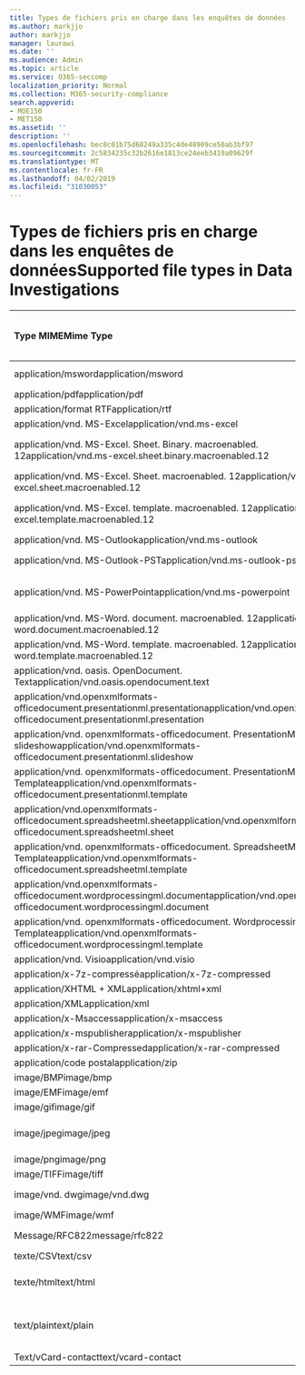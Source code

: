 ```yaml
---
title: Types de fichiers pris en charge dans les enquêtes de données
ms.author: markjjo
author: markjjo
manager: laurawi
ms.date: ''
ms.audience: Admin
ms.topic: article
ms.service: O365-seccomp
localization_priority: Normal
ms.collection: M365-security-compliance
search.appverid:
- MOE150
- MET150
ms.assetid: ''
description: ''
ms.openlocfilehash: bec8c01b75d68249a335c4de48909ce50ab3bf97
ms.sourcegitcommit: 2c5834235c32b2616e1813ce24eeb3419a09629f
ms.translationtype: MT
ms.contentlocale: fr-FR
ms.lasthandoff: 04/02/2019
ms.locfileid: "31030053"
---
```

# <a name="supported-file-types-in-data-investigations"></a><span data-ttu-id="dfd83-102">Types de fichiers pris en charge dans les enquêtes de données</span><span class="sxs-lookup"><span data-stu-id="dfd83-102">Supported file types in Data Investigations</span></span>


| <span data-ttu-id="dfd83-103">Type MIME</span><span class="sxs-lookup"><span data-stu-id="dfd83-103">Mime Type</span></span> | <span data-ttu-id="dfd83-104">Classe de fichiers (par exemple, image, Archive, email, document Office, etc.)</span><span class="sxs-lookup"><span data-stu-id="dfd83-104">File Class (i.e. Image, Archive, Email, Office Doc, etc.)</span></span> | <span data-ttu-id="dfd83-105">Visionneuse Native</span><span class="sxs-lookup"><span data-stu-id="dfd83-105">Native Viewer</span></span> | <span data-ttu-id="dfd83-106">Texte</span><span class="sxs-lookup"><span data-stu-id="dfd83-106">Text</span></span> | <span data-ttu-id="dfd83-107">Visionneuse d'anNotations</span><span class="sxs-lookup"><span data-stu-id="dfd83-107">Annotate Viewer</span></span> | <span data-ttu-id="dfd83-108">Extraction de conteneur</span><span class="sxs-lookup"><span data-stu-id="dfd83-108">Container Extraction</span></span> | <span data-ttu-id="dfd83-109">Extensions possibles</span><span class="sxs-lookup"><span data-stu-id="dfd83-109">Possible Extensions</span></span> |
| :- | :- | :- | :- | :- | :- | :- |
| <span data-ttu-id="dfd83-110">application/msword</span><span class="sxs-lookup"><span data-stu-id="dfd83-110">application/msword</span></span> | <span data-ttu-id="dfd83-111">Document</span><span class="sxs-lookup"><span data-stu-id="dfd83-111">Document</span></span> | <span data-ttu-id="dfd83-112">Oui</span><span class="sxs-lookup"><span data-stu-id="dfd83-112">Yes</span></span> | <span data-ttu-id="dfd83-113">Oui</span><span class="sxs-lookup"><span data-stu-id="dfd83-113">Yes</span></span> | <span data-ttu-id="dfd83-114">Oui</span><span class="sxs-lookup"><span data-stu-id="dfd83-114">Yes</span></span> | <span data-ttu-id="dfd83-115">Non</span><span class="sxs-lookup"><span data-stu-id="dfd83-115">No</span></span> | <span data-ttu-id="dfd83-116">. doc;. dat</span><span class="sxs-lookup"><span data-stu-id="dfd83-116">.doc; .dat</span></span> |
| <span data-ttu-id="dfd83-117">application/pdf</span><span class="sxs-lookup"><span data-stu-id="dfd83-117">application/pdf</span></span> | <span data-ttu-id="dfd83-118">Document</span><span class="sxs-lookup"><span data-stu-id="dfd83-118">Document</span></span> | <span data-ttu-id="dfd83-119">Oui</span><span class="sxs-lookup"><span data-stu-id="dfd83-119">Yes</span></span> | <span data-ttu-id="dfd83-120">Oui</span><span class="sxs-lookup"><span data-stu-id="dfd83-120">Yes</span></span> | <span data-ttu-id="dfd83-121">Oui</span><span class="sxs-lookup"><span data-stu-id="dfd83-121">Yes</span></span> | <span data-ttu-id="dfd83-122">Non</span><span class="sxs-lookup"><span data-stu-id="dfd83-122">No</span></span> | <span data-ttu-id="dfd83-123">.pdf</span><span class="sxs-lookup"><span data-stu-id="dfd83-123">.pdf</span></span> |
| <span data-ttu-id="dfd83-124">application/format RTF</span><span class="sxs-lookup"><span data-stu-id="dfd83-124">application/rtf</span></span> | <span data-ttu-id="dfd83-125">Document</span><span class="sxs-lookup"><span data-stu-id="dfd83-125">Document</span></span> | <span data-ttu-id="dfd83-126">Oui</span><span class="sxs-lookup"><span data-stu-id="dfd83-126">Yes</span></span> | <span data-ttu-id="dfd83-127">Oui</span><span class="sxs-lookup"><span data-stu-id="dfd83-127">Yes</span></span> | <span data-ttu-id="dfd83-128">Oui</span><span class="sxs-lookup"><span data-stu-id="dfd83-128">Yes</span></span> | <span data-ttu-id="dfd83-129">Non</span><span class="sxs-lookup"><span data-stu-id="dfd83-129">No</span></span> | <span data-ttu-id="dfd83-130">. rtf;. équ</span><span class="sxs-lookup"><span data-stu-id="dfd83-130">.rtf;.doc</span></span> |
| <span data-ttu-id="dfd83-131">application/vnd. MS-Excel</span><span class="sxs-lookup"><span data-stu-id="dfd83-131">application/vnd.ms-excel</span></span> | <span data-ttu-id="dfd83-132">Document</span><span class="sxs-lookup"><span data-stu-id="dfd83-132">Document</span></span> | <span data-ttu-id="dfd83-133">Oui</span><span class="sxs-lookup"><span data-stu-id="dfd83-133">Yes</span></span> | <span data-ttu-id="dfd83-134">Oui</span><span class="sxs-lookup"><span data-stu-id="dfd83-134">Yes</span></span> | <span data-ttu-id="dfd83-135">Oui</span><span class="sxs-lookup"><span data-stu-id="dfd83-135">Yes</span></span> | <span data-ttu-id="dfd83-136">Non</span><span class="sxs-lookup"><span data-stu-id="dfd83-136">No</span></span> | <span data-ttu-id="dfd83-137">. xls;. dat</span><span class="sxs-lookup"><span data-stu-id="dfd83-137">.xls; .dat</span></span> |
| <span data-ttu-id="dfd83-138">application/vnd. MS-Excel. Sheet. Binary. macroenabled. 12</span><span class="sxs-lookup"><span data-stu-id="dfd83-138">application/vnd.ms-excel.sheet.binary.macroenabled.12</span></span> | <span data-ttu-id="dfd83-139">Productivité/format de document ouvert</span><span class="sxs-lookup"><span data-stu-id="dfd83-139">Productivity / Open Document Format</span></span> | <span data-ttu-id="dfd83-140">Oui</span><span class="sxs-lookup"><span data-stu-id="dfd83-140">Yes</span></span> | <span data-ttu-id="dfd83-141">Oui</span><span class="sxs-lookup"><span data-stu-id="dfd83-141">Yes</span></span> | <span data-ttu-id="dfd83-142">Non</span><span class="sxs-lookup"><span data-stu-id="dfd83-142">No</span></span> | <span data-ttu-id="dfd83-143">Non</span><span class="sxs-lookup"><span data-stu-id="dfd83-143">No</span></span> | <span data-ttu-id="dfd83-144">. xlsb</span><span class="sxs-lookup"><span data-stu-id="dfd83-144">.xlsb</span></span> |
| <span data-ttu-id="dfd83-145">application/vnd. MS-Excel. Sheet. macroenabled. 12</span><span class="sxs-lookup"><span data-stu-id="dfd83-145">application/vnd.ms-excel.sheet.macroenabled.12</span></span> | <span data-ttu-id="dfd83-146">Document</span><span class="sxs-lookup"><span data-stu-id="dfd83-146">Document</span></span> | <span data-ttu-id="dfd83-147">Oui</span><span class="sxs-lookup"><span data-stu-id="dfd83-147">Yes</span></span> | <span data-ttu-id="dfd83-148">Oui</span><span class="sxs-lookup"><span data-stu-id="dfd83-148">Yes</span></span> | <span data-ttu-id="dfd83-149">Oui</span><span class="sxs-lookup"><span data-stu-id="dfd83-149">Yes</span></span> | <span data-ttu-id="dfd83-150">Non</span><span class="sxs-lookup"><span data-stu-id="dfd83-150">No</span></span> | <span data-ttu-id="dfd83-151">. xlsm</span><span class="sxs-lookup"><span data-stu-id="dfd83-151">.xlsm</span></span> |
| <span data-ttu-id="dfd83-152">application/vnd. MS-Excel. template. macroenabled. 12</span><span class="sxs-lookup"><span data-stu-id="dfd83-152">application/vnd.ms-excel.template.macroenabled.12</span></span> | <span data-ttu-id="dfd83-153">Productivité/format de document ouvert</span><span class="sxs-lookup"><span data-stu-id="dfd83-153">Productivity / Open Document Format</span></span> | <span data-ttu-id="dfd83-154">Non</span><span class="sxs-lookup"><span data-stu-id="dfd83-154">No</span></span> | <span data-ttu-id="dfd83-155">Oui</span><span class="sxs-lookup"><span data-stu-id="dfd83-155">Yes</span></span> | <span data-ttu-id="dfd83-156">Non</span><span class="sxs-lookup"><span data-stu-id="dfd83-156">No</span></span> | <span data-ttu-id="dfd83-157">Non</span><span class="sxs-lookup"><span data-stu-id="dfd83-157">No</span></span> | <span data-ttu-id="dfd83-158">. xltm</span><span class="sxs-lookup"><span data-stu-id="dfd83-158">.xltm</span></span> |
| <span data-ttu-id="dfd83-159">application/vnd. MS-Outlook</span><span class="sxs-lookup"><span data-stu-id="dfd83-159">application/vnd.ms-outlook</span></span> | <span data-ttu-id="dfd83-160">Productivité</span><span class="sxs-lookup"><span data-stu-id="dfd83-160">Productivity</span></span> | <span data-ttu-id="dfd83-161">Non</span><span class="sxs-lookup"><span data-stu-id="dfd83-161">No</span></span> | <span data-ttu-id="dfd83-162">Non</span><span class="sxs-lookup"><span data-stu-id="dfd83-162">No</span></span> | <span data-ttu-id="dfd83-163">Non</span><span class="sxs-lookup"><span data-stu-id="dfd83-163">No</span></span> | <span data-ttu-id="dfd83-164">Non</span><span class="sxs-lookup"><span data-stu-id="dfd83-164">No</span></span> | <span data-ttu-id="dfd83-165">. MSG</span><span class="sxs-lookup"><span data-stu-id="dfd83-165">.msg</span></span> |
| <span data-ttu-id="dfd83-166">application/vnd. MS-Outlook-PST</span><span class="sxs-lookup"><span data-stu-id="dfd83-166">application/vnd.ms-outlook-pst</span></span> | <span data-ttu-id="dfd83-167">Productivité/collaboration</span><span class="sxs-lookup"><span data-stu-id="dfd83-167">Productivity / Collaboration</span></span> | <span data-ttu-id="dfd83-168">Non</span><span class="sxs-lookup"><span data-stu-id="dfd83-168">No</span></span> | <span data-ttu-id="dfd83-169">Non</span><span class="sxs-lookup"><span data-stu-id="dfd83-169">No</span></span> | <span data-ttu-id="dfd83-170">Non</span><span class="sxs-lookup"><span data-stu-id="dfd83-170">No</span></span> | <span data-ttu-id="dfd83-171">Oui</span><span class="sxs-lookup"><span data-stu-id="dfd83-171">Yes</span></span> | <span data-ttu-id="dfd83-172">. pst</span><span class="sxs-lookup"><span data-stu-id="dfd83-172">.pst</span></span> |
| <span data-ttu-id="dfd83-173">application/vnd. MS-PowerPoint</span><span class="sxs-lookup"><span data-stu-id="dfd83-173">application/vnd.ms-powerpoint</span></span> | <span data-ttu-id="dfd83-174">Document</span><span class="sxs-lookup"><span data-stu-id="dfd83-174">Document</span></span> | <span data-ttu-id="dfd83-175">Oui</span><span class="sxs-lookup"><span data-stu-id="dfd83-175">Yes</span></span> | <span data-ttu-id="dfd83-176">Oui</span><span class="sxs-lookup"><span data-stu-id="dfd83-176">Yes</span></span> | <span data-ttu-id="dfd83-177">Oui</span><span class="sxs-lookup"><span data-stu-id="dfd83-177">Yes</span></span> | <span data-ttu-id="dfd83-178">Non</span><span class="sxs-lookup"><span data-stu-id="dfd83-178">No</span></span> | <span data-ttu-id="dfd83-179">. ppt;. pps;. cafetière</span><span class="sxs-lookup"><span data-stu-id="dfd83-179">.ppt; .pps;.pot</span></span> |
| <span data-ttu-id="dfd83-180">application/vnd. MS-Word. document. macroenabled. 12</span><span class="sxs-lookup"><span data-stu-id="dfd83-180">application/vnd.ms-word.document.macroenabled.12</span></span> | <span data-ttu-id="dfd83-181">Document</span><span class="sxs-lookup"><span data-stu-id="dfd83-181">Document</span></span> | <span data-ttu-id="dfd83-182">Oui</span><span class="sxs-lookup"><span data-stu-id="dfd83-182">Yes</span></span> | <span data-ttu-id="dfd83-183">Oui</span><span class="sxs-lookup"><span data-stu-id="dfd83-183">Yes</span></span> | <span data-ttu-id="dfd83-184">Oui</span><span class="sxs-lookup"><span data-stu-id="dfd83-184">Yes</span></span> | <span data-ttu-id="dfd83-185">Non</span><span class="sxs-lookup"><span data-stu-id="dfd83-185">No</span></span> | <span data-ttu-id="dfd83-186">.docm</span><span class="sxs-lookup"><span data-stu-id="dfd83-186">.docm</span></span> |
| <span data-ttu-id="dfd83-187">application/vnd. MS-Word. template. macroenabled. 12</span><span class="sxs-lookup"><span data-stu-id="dfd83-187">application/vnd.ms-word.template.macroenabled.12</span></span> | <span data-ttu-id="dfd83-188">Document</span><span class="sxs-lookup"><span data-stu-id="dfd83-188">Document</span></span> | <span data-ttu-id="dfd83-189">Oui</span><span class="sxs-lookup"><span data-stu-id="dfd83-189">Yes</span></span> | <span data-ttu-id="dfd83-190">Oui</span><span class="sxs-lookup"><span data-stu-id="dfd83-190">Yes</span></span> | <span data-ttu-id="dfd83-191">Oui</span><span class="sxs-lookup"><span data-stu-id="dfd83-191">Yes</span></span> | <span data-ttu-id="dfd83-192">Non</span><span class="sxs-lookup"><span data-stu-id="dfd83-192">No</span></span> | <span data-ttu-id="dfd83-193">. dotm</span><span class="sxs-lookup"><span data-stu-id="dfd83-193">.dotm</span></span> |
| <span data-ttu-id="dfd83-194">application/vnd. oasis. OpenDocument. Text</span><span class="sxs-lookup"><span data-stu-id="dfd83-194">application/vnd.oasis.opendocument.text</span></span> | <span data-ttu-id="dfd83-195">Document</span><span class="sxs-lookup"><span data-stu-id="dfd83-195">Document</span></span> | <span data-ttu-id="dfd83-196">Oui</span><span class="sxs-lookup"><span data-stu-id="dfd83-196">Yes</span></span> | <span data-ttu-id="dfd83-197">Oui</span><span class="sxs-lookup"><span data-stu-id="dfd83-197">Yes</span></span> | <span data-ttu-id="dfd83-198">Oui</span><span class="sxs-lookup"><span data-stu-id="dfd83-198">Yes</span></span> | <span data-ttu-id="dfd83-199">Non</span><span class="sxs-lookup"><span data-stu-id="dfd83-199">No</span></span> | <span data-ttu-id="dfd83-200">ODT</span><span class="sxs-lookup"><span data-stu-id="dfd83-200">.odt;</span></span>  |
| <span data-ttu-id="dfd83-201">application/vnd.openxmlformats-officedocument.presentationml.presentation</span><span class="sxs-lookup"><span data-stu-id="dfd83-201">application/vnd.openxmlformats-officedocument.presentationml.presentation</span></span> | <span data-ttu-id="dfd83-202">Document</span><span class="sxs-lookup"><span data-stu-id="dfd83-202">Document</span></span> | <span data-ttu-id="dfd83-203">Oui</span><span class="sxs-lookup"><span data-stu-id="dfd83-203">Yes</span></span> | <span data-ttu-id="dfd83-204">Oui</span><span class="sxs-lookup"><span data-stu-id="dfd83-204">Yes</span></span> | <span data-ttu-id="dfd83-205">Oui</span><span class="sxs-lookup"><span data-stu-id="dfd83-205">Yes</span></span> | <span data-ttu-id="dfd83-206">Non</span><span class="sxs-lookup"><span data-stu-id="dfd83-206">No</span></span> | <span data-ttu-id="dfd83-207">.pptx</span><span class="sxs-lookup"><span data-stu-id="dfd83-207">.pptx</span></span> |
| <span data-ttu-id="dfd83-208">application/vnd. openxmlformats-officedocument. PresentationML. slideshow</span><span class="sxs-lookup"><span data-stu-id="dfd83-208">application/vnd.openxmlformats-officedocument.presentationml.slideshow</span></span> | <span data-ttu-id="dfd83-209">Productivité/format de document ouvert</span><span class="sxs-lookup"><span data-stu-id="dfd83-209">Productivity / Open Document Format</span></span> | <span data-ttu-id="dfd83-210">Oui</span><span class="sxs-lookup"><span data-stu-id="dfd83-210">Yes</span></span> | <span data-ttu-id="dfd83-211">Oui</span><span class="sxs-lookup"><span data-stu-id="dfd83-211">Yes</span></span> | <span data-ttu-id="dfd83-212">Oui</span><span class="sxs-lookup"><span data-stu-id="dfd83-212">Yes</span></span> | <span data-ttu-id="dfd83-213">Non</span><span class="sxs-lookup"><span data-stu-id="dfd83-213">No</span></span> | <span data-ttu-id="dfd83-214">. ppsx</span><span class="sxs-lookup"><span data-stu-id="dfd83-214">.ppsx</span></span> |
| <span data-ttu-id="dfd83-215">application/vnd. openxmlformats-officedocument. PresentationML. Template</span><span class="sxs-lookup"><span data-stu-id="dfd83-215">application/vnd.openxmlformats-officedocument.presentationml.template</span></span> | <span data-ttu-id="dfd83-216">Document</span><span class="sxs-lookup"><span data-stu-id="dfd83-216">Document</span></span> | <span data-ttu-id="dfd83-217">Oui</span><span class="sxs-lookup"><span data-stu-id="dfd83-217">Yes</span></span> | <span data-ttu-id="dfd83-218">Oui</span><span class="sxs-lookup"><span data-stu-id="dfd83-218">Yes</span></span> | <span data-ttu-id="dfd83-219">Oui</span><span class="sxs-lookup"><span data-stu-id="dfd83-219">Yes</span></span> | <span data-ttu-id="dfd83-220">Non</span><span class="sxs-lookup"><span data-stu-id="dfd83-220">No</span></span> | <span data-ttu-id="dfd83-221">. potx</span><span class="sxs-lookup"><span data-stu-id="dfd83-221">.potx</span></span> |
| <span data-ttu-id="dfd83-222">application/vnd.openxmlformats-officedocument.spreadsheetml.sheet</span><span class="sxs-lookup"><span data-stu-id="dfd83-222">application/vnd.openxmlformats-officedocument.spreadsheetml.sheet</span></span> | <span data-ttu-id="dfd83-223">Document</span><span class="sxs-lookup"><span data-stu-id="dfd83-223">Document</span></span> | <span data-ttu-id="dfd83-224">Oui</span><span class="sxs-lookup"><span data-stu-id="dfd83-224">Yes</span></span> | <span data-ttu-id="dfd83-225">Oui</span><span class="sxs-lookup"><span data-stu-id="dfd83-225">Yes</span></span> | <span data-ttu-id="dfd83-226">Oui</span><span class="sxs-lookup"><span data-stu-id="dfd83-226">Yes</span></span> | <span data-ttu-id="dfd83-227">Non</span><span class="sxs-lookup"><span data-stu-id="dfd83-227">No</span></span> | <span data-ttu-id="dfd83-228">. xlsx</span><span class="sxs-lookup"><span data-stu-id="dfd83-228">.xlsx</span></span> |
| <span data-ttu-id="dfd83-229">application/vnd. openxmlformats-officedocument. SpreadsheetML. Template</span><span class="sxs-lookup"><span data-stu-id="dfd83-229">application/vnd.openxmlformats-officedocument.spreadsheetml.template</span></span> | <span data-ttu-id="dfd83-230">Document</span><span class="sxs-lookup"><span data-stu-id="dfd83-230">Document</span></span> | <span data-ttu-id="dfd83-231">Oui</span><span class="sxs-lookup"><span data-stu-id="dfd83-231">Yes</span></span> | <span data-ttu-id="dfd83-232">Oui</span><span class="sxs-lookup"><span data-stu-id="dfd83-232">Yes</span></span> | <span data-ttu-id="dfd83-233">Oui</span><span class="sxs-lookup"><span data-stu-id="dfd83-233">Yes</span></span> | <span data-ttu-id="dfd83-234">Non</span><span class="sxs-lookup"><span data-stu-id="dfd83-234">No</span></span> | <span data-ttu-id="dfd83-235">. xltx</span><span class="sxs-lookup"><span data-stu-id="dfd83-235">.xltx</span></span> |
| <span data-ttu-id="dfd83-236">application/vnd.openxmlformats-officedocument.wordprocessingml.document</span><span class="sxs-lookup"><span data-stu-id="dfd83-236">application/vnd.openxmlformats-officedocument.wordprocessingml.document</span></span> | <span data-ttu-id="dfd83-237">Document</span><span class="sxs-lookup"><span data-stu-id="dfd83-237">Document</span></span> | <span data-ttu-id="dfd83-238">Oui</span><span class="sxs-lookup"><span data-stu-id="dfd83-238">Yes</span></span> | <span data-ttu-id="dfd83-239">Oui</span><span class="sxs-lookup"><span data-stu-id="dfd83-239">Yes</span></span> | <span data-ttu-id="dfd83-240">Oui</span><span class="sxs-lookup"><span data-stu-id="dfd83-240">Yes</span></span> | <span data-ttu-id="dfd83-241">Non</span><span class="sxs-lookup"><span data-stu-id="dfd83-241">No</span></span> | <span data-ttu-id="dfd83-242">. docx</span><span class="sxs-lookup"><span data-stu-id="dfd83-242">.docx</span></span> |
| <span data-ttu-id="dfd83-243">application/vnd. openxmlformats-officedocument. WordprocessingML. Template</span><span class="sxs-lookup"><span data-stu-id="dfd83-243">application/vnd.openxmlformats-officedocument.wordprocessingml.template</span></span> | <span data-ttu-id="dfd83-244">Document</span><span class="sxs-lookup"><span data-stu-id="dfd83-244">Document</span></span> | <span data-ttu-id="dfd83-245">Oui</span><span class="sxs-lookup"><span data-stu-id="dfd83-245">Yes</span></span> | <span data-ttu-id="dfd83-246">Oui</span><span class="sxs-lookup"><span data-stu-id="dfd83-246">Yes</span></span> | <span data-ttu-id="dfd83-247">Oui</span><span class="sxs-lookup"><span data-stu-id="dfd83-247">Yes</span></span> | <span data-ttu-id="dfd83-248">Non</span><span class="sxs-lookup"><span data-stu-id="dfd83-248">No</span></span> | <span data-ttu-id="dfd83-249">. dotx</span><span class="sxs-lookup"><span data-stu-id="dfd83-249">.dotx</span></span> |
| <span data-ttu-id="dfd83-250">application/vnd. Visio</span><span class="sxs-lookup"><span data-stu-id="dfd83-250">application/vnd.visio</span></span> | <span data-ttu-id="dfd83-251">Document</span><span class="sxs-lookup"><span data-stu-id="dfd83-251">Document</span></span> | <span data-ttu-id="dfd83-252">Oui</span><span class="sxs-lookup"><span data-stu-id="dfd83-252">Yes</span></span> | <span data-ttu-id="dfd83-253">Oui</span><span class="sxs-lookup"><span data-stu-id="dfd83-253">Yes</span></span> | <span data-ttu-id="dfd83-254">Oui</span><span class="sxs-lookup"><span data-stu-id="dfd83-254">Yes</span></span> | <span data-ttu-id="dfd83-255">Non</span><span class="sxs-lookup"><span data-stu-id="dfd83-255">No</span></span> | <span data-ttu-id="dfd83-256">. VSD</span><span class="sxs-lookup"><span data-stu-id="dfd83-256">.vsd</span></span> |
| <span data-ttu-id="dfd83-257">application/x-7z-compressé</span><span class="sxs-lookup"><span data-stu-id="dfd83-257">application/x-7z-compressed</span></span> | <span data-ttu-id="dfd83-258">Archive/conteneur</span><span class="sxs-lookup"><span data-stu-id="dfd83-258">Archive / Container</span></span> | <span data-ttu-id="dfd83-259">Non</span><span class="sxs-lookup"><span data-stu-id="dfd83-259">No</span></span> | <span data-ttu-id="dfd83-260">Non</span><span class="sxs-lookup"><span data-stu-id="dfd83-260">No</span></span> | <span data-ttu-id="dfd83-261">Non</span><span class="sxs-lookup"><span data-stu-id="dfd83-261">No</span></span> | <span data-ttu-id="dfd83-262">Oui</span><span class="sxs-lookup"><span data-stu-id="dfd83-262">Yes</span></span> | <span data-ttu-id="dfd83-263">.7z</span><span class="sxs-lookup"><span data-stu-id="dfd83-263">.7z</span></span> |
| <span data-ttu-id="dfd83-264">application/XHTML + XML</span><span class="sxs-lookup"><span data-stu-id="dfd83-264">application/xhtml+xml</span></span> | <span data-ttu-id="dfd83-265">Document</span><span class="sxs-lookup"><span data-stu-id="dfd83-265">Document</span></span> | <span data-ttu-id="dfd83-266">Oui</span><span class="sxs-lookup"><span data-stu-id="dfd83-266">Yes</span></span> | <span data-ttu-id="dfd83-267">Oui</span><span class="sxs-lookup"><span data-stu-id="dfd83-267">Yes</span></span> | <span data-ttu-id="dfd83-268">Oui</span><span class="sxs-lookup"><span data-stu-id="dfd83-268">Yes</span></span> | <span data-ttu-id="dfd83-269">Non</span><span class="sxs-lookup"><span data-stu-id="dfd83-269">No</span></span> | <span data-ttu-id="dfd83-270">. XHTML</span><span class="sxs-lookup"><span data-stu-id="dfd83-270">.xhtml</span></span> |
| <span data-ttu-id="dfd83-271">application/XML</span><span class="sxs-lookup"><span data-stu-id="dfd83-271">application/xml</span></span> | <span data-ttu-id="dfd83-272">Document</span><span class="sxs-lookup"><span data-stu-id="dfd83-272">Document</span></span> | <span data-ttu-id="dfd83-273">Oui</span><span class="sxs-lookup"><span data-stu-id="dfd83-273">Yes</span></span> | <span data-ttu-id="dfd83-274">Oui</span><span class="sxs-lookup"><span data-stu-id="dfd83-274">Yes</span></span> | <span data-ttu-id="dfd83-275">Oui</span><span class="sxs-lookup"><span data-stu-id="dfd83-275">Yes</span></span> | <span data-ttu-id="dfd83-276">Non</span><span class="sxs-lookup"><span data-stu-id="dfd83-276">No</span></span> | <span data-ttu-id="dfd83-277">. Xml</span><span class="sxs-lookup"><span data-stu-id="dfd83-277">.xml</span></span> |
| <span data-ttu-id="dfd83-278">application/x-Msaccess</span><span class="sxs-lookup"><span data-stu-id="dfd83-278">application/x-msaccess</span></span> | <span data-ttu-id="dfd83-279">Document</span><span class="sxs-lookup"><span data-stu-id="dfd83-279">Document</span></span> | <span data-ttu-id="dfd83-280">Oui</span><span class="sxs-lookup"><span data-stu-id="dfd83-280">Yes</span></span> | <span data-ttu-id="dfd83-281">Oui</span><span class="sxs-lookup"><span data-stu-id="dfd83-281">Yes</span></span> | <span data-ttu-id="dfd83-282">Oui</span><span class="sxs-lookup"><span data-stu-id="dfd83-282">Yes</span></span> | <span data-ttu-id="dfd83-283">Non</span><span class="sxs-lookup"><span data-stu-id="dfd83-283">No</span></span> | <span data-ttu-id="dfd83-284">. mdb</span><span class="sxs-lookup"><span data-stu-id="dfd83-284">.mdb</span></span> |
| <span data-ttu-id="dfd83-285">application/x-mspublisher</span><span class="sxs-lookup"><span data-stu-id="dfd83-285">application/x-mspublisher</span></span> | <span data-ttu-id="dfd83-286">Document</span><span class="sxs-lookup"><span data-stu-id="dfd83-286">Document</span></span> | <span data-ttu-id="dfd83-287">Oui</span><span class="sxs-lookup"><span data-stu-id="dfd83-287">Yes</span></span> | <span data-ttu-id="dfd83-288">Oui</span><span class="sxs-lookup"><span data-stu-id="dfd83-288">Yes</span></span> | <span data-ttu-id="dfd83-289">Oui</span><span class="sxs-lookup"><span data-stu-id="dfd83-289">Yes</span></span> | <span data-ttu-id="dfd83-290">Non</span><span class="sxs-lookup"><span data-stu-id="dfd83-290">No</span></span> | <span data-ttu-id="dfd83-291">. pub</span><span class="sxs-lookup"><span data-stu-id="dfd83-291">.pub</span></span> |
| <span data-ttu-id="dfd83-292">application/x-rar-Compressed</span><span class="sxs-lookup"><span data-stu-id="dfd83-292">application/x-rar-compressed</span></span> | <span data-ttu-id="dfd83-293">Archive/conteneur</span><span class="sxs-lookup"><span data-stu-id="dfd83-293">Archive / Container</span></span> | <span data-ttu-id="dfd83-294">Non</span><span class="sxs-lookup"><span data-stu-id="dfd83-294">No</span></span> | <span data-ttu-id="dfd83-295">Non</span><span class="sxs-lookup"><span data-stu-id="dfd83-295">No</span></span> | <span data-ttu-id="dfd83-296">Non</span><span class="sxs-lookup"><span data-stu-id="dfd83-296">No</span></span> | <span data-ttu-id="dfd83-297">Oui</span><span class="sxs-lookup"><span data-stu-id="dfd83-297">Yes</span></span> | <span data-ttu-id="dfd83-298">. rar</span><span class="sxs-lookup"><span data-stu-id="dfd83-298">.rar</span></span> |
| <span data-ttu-id="dfd83-299">application/code postal</span><span class="sxs-lookup"><span data-stu-id="dfd83-299">application/zip</span></span> | <span data-ttu-id="dfd83-300">Archive/conteneur</span><span class="sxs-lookup"><span data-stu-id="dfd83-300">Archive / Container</span></span> | <span data-ttu-id="dfd83-301">Non</span><span class="sxs-lookup"><span data-stu-id="dfd83-301">No</span></span> | <span data-ttu-id="dfd83-302">Non</span><span class="sxs-lookup"><span data-stu-id="dfd83-302">No</span></span> | <span data-ttu-id="dfd83-303">Non</span><span class="sxs-lookup"><span data-stu-id="dfd83-303">No</span></span> | <span data-ttu-id="dfd83-304">Oui</span><span class="sxs-lookup"><span data-stu-id="dfd83-304">Yes</span></span> | <span data-ttu-id="dfd83-305">. zip</span><span class="sxs-lookup"><span data-stu-id="dfd83-305">.zip</span></span> |
| <span data-ttu-id="dfd83-306">image/BMP</span><span class="sxs-lookup"><span data-stu-id="dfd83-306">image/bmp</span></span> | <span data-ttu-id="dfd83-307">Image</span><span class="sxs-lookup"><span data-stu-id="dfd83-307">Image</span></span> | <span data-ttu-id="dfd83-308">Oui</span><span class="sxs-lookup"><span data-stu-id="dfd83-308">Yes</span></span> | <span data-ttu-id="dfd83-309">Oui</span><span class="sxs-lookup"><span data-stu-id="dfd83-309">Yes</span></span> | <span data-ttu-id="dfd83-310">Oui</span><span class="sxs-lookup"><span data-stu-id="dfd83-310">Yes</span></span> | <span data-ttu-id="dfd83-311">Non</span><span class="sxs-lookup"><span data-stu-id="dfd83-311">No</span></span> | <span data-ttu-id="dfd83-312">. bmp</span><span class="sxs-lookup"><span data-stu-id="dfd83-312">.bmp</span></span> |
| <span data-ttu-id="dfd83-313">image/EMF</span><span class="sxs-lookup"><span data-stu-id="dfd83-313">image/emf</span></span> | <span data-ttu-id="dfd83-314">Image</span><span class="sxs-lookup"><span data-stu-id="dfd83-314">Image</span></span> | <span data-ttu-id="dfd83-315">Oui</span><span class="sxs-lookup"><span data-stu-id="dfd83-315">Yes</span></span> | <span data-ttu-id="dfd83-316">Oui</span><span class="sxs-lookup"><span data-stu-id="dfd83-316">Yes</span></span> | <span data-ttu-id="dfd83-317">Oui</span><span class="sxs-lookup"><span data-stu-id="dfd83-317">Yes</span></span> | <span data-ttu-id="dfd83-318">Non</span><span class="sxs-lookup"><span data-stu-id="dfd83-318">No</span></span> | <span data-ttu-id="dfd83-319">. EMF</span><span class="sxs-lookup"><span data-stu-id="dfd83-319">.emf</span></span> |
| <span data-ttu-id="dfd83-320">image/gif</span><span class="sxs-lookup"><span data-stu-id="dfd83-320">image/gif</span></span> | <span data-ttu-id="dfd83-321">Document</span><span class="sxs-lookup"><span data-stu-id="dfd83-321">Document</span></span> | <span data-ttu-id="dfd83-322">Oui</span><span class="sxs-lookup"><span data-stu-id="dfd83-322">Yes</span></span> | <span data-ttu-id="dfd83-323">Oui</span><span class="sxs-lookup"><span data-stu-id="dfd83-323">Yes</span></span> | <span data-ttu-id="dfd83-324">Oui</span><span class="sxs-lookup"><span data-stu-id="dfd83-324">Yes</span></span> | <span data-ttu-id="dfd83-325">Non</span><span class="sxs-lookup"><span data-stu-id="dfd83-325">No</span></span> | <span data-ttu-id="dfd83-326">. gif</span><span class="sxs-lookup"><span data-stu-id="dfd83-326">.gif</span></span> |
| <span data-ttu-id="dfd83-327">image/jpeg</span><span class="sxs-lookup"><span data-stu-id="dfd83-327">image/jpeg</span></span> | <span data-ttu-id="dfd83-328">Image</span><span class="sxs-lookup"><span data-stu-id="dfd83-328">Image</span></span> | <span data-ttu-id="dfd83-329">Oui</span><span class="sxs-lookup"><span data-stu-id="dfd83-329">Yes</span></span> | <span data-ttu-id="dfd83-330">Oui</span><span class="sxs-lookup"><span data-stu-id="dfd83-330">Yes</span></span> | <span data-ttu-id="dfd83-331">Oui</span><span class="sxs-lookup"><span data-stu-id="dfd83-331">Yes</span></span> | <span data-ttu-id="dfd83-332">Non</span><span class="sxs-lookup"><span data-stu-id="dfd83-332">No</span></span> | <span data-ttu-id="dfd83-333">. jpg;. jpeg;. dat;. jpgt</span><span class="sxs-lookup"><span data-stu-id="dfd83-333">.jpg; .jpeg; .dat;.jpgt</span></span> |
| <span data-ttu-id="dfd83-334">image/png</span><span class="sxs-lookup"><span data-stu-id="dfd83-334">image/png</span></span> | <span data-ttu-id="dfd83-335">Image</span><span class="sxs-lookup"><span data-stu-id="dfd83-335">Image</span></span> | <span data-ttu-id="dfd83-336">Oui</span><span class="sxs-lookup"><span data-stu-id="dfd83-336">Yes</span></span> | <span data-ttu-id="dfd83-337">Oui</span><span class="sxs-lookup"><span data-stu-id="dfd83-337">Yes</span></span> | <span data-ttu-id="dfd83-338">Oui</span><span class="sxs-lookup"><span data-stu-id="dfd83-338">Yes</span></span> | <span data-ttu-id="dfd83-339">Non</span><span class="sxs-lookup"><span data-stu-id="dfd83-339">No</span></span> | <span data-ttu-id="dfd83-340">. png</span><span class="sxs-lookup"><span data-stu-id="dfd83-340">.png</span></span> |
| <span data-ttu-id="dfd83-341">image/TIFF</span><span class="sxs-lookup"><span data-stu-id="dfd83-341">image/tiff</span></span> | <span data-ttu-id="dfd83-342">Image</span><span class="sxs-lookup"><span data-stu-id="dfd83-342">Image</span></span> | <span data-ttu-id="dfd83-343">Oui</span><span class="sxs-lookup"><span data-stu-id="dfd83-343">Yes</span></span> | <span data-ttu-id="dfd83-344">Oui</span><span class="sxs-lookup"><span data-stu-id="dfd83-344">Yes</span></span> | <span data-ttu-id="dfd83-345">Oui</span><span class="sxs-lookup"><span data-stu-id="dfd83-345">Yes</span></span> | <span data-ttu-id="dfd83-346">Non</span><span class="sxs-lookup"><span data-stu-id="dfd83-346">No</span></span> | <span data-ttu-id="dfd83-347">. TIF</span><span class="sxs-lookup"><span data-stu-id="dfd83-347">.tif</span></span> |
| <span data-ttu-id="dfd83-348">image/vnd. dwg</span><span class="sxs-lookup"><span data-stu-id="dfd83-348">image/vnd.dwg</span></span> | <span data-ttu-id="dfd83-349">Document</span><span class="sxs-lookup"><span data-stu-id="dfd83-349">Document</span></span> | <span data-ttu-id="dfd83-350">Oui</span><span class="sxs-lookup"><span data-stu-id="dfd83-350">Yes</span></span> | <span data-ttu-id="dfd83-351">Oui</span><span class="sxs-lookup"><span data-stu-id="dfd83-351">Yes</span></span> | <span data-ttu-id="dfd83-352">Oui</span><span class="sxs-lookup"><span data-stu-id="dfd83-352">Yes</span></span> | <span data-ttu-id="dfd83-353">Non</span><span class="sxs-lookup"><span data-stu-id="dfd83-353">No</span></span> | <span data-ttu-id="dfd83-354">. dwg;. format</span><span class="sxs-lookup"><span data-stu-id="dfd83-354">.dwg;.dxf;</span></span> |
| <span data-ttu-id="dfd83-355">image/WMF</span><span class="sxs-lookup"><span data-stu-id="dfd83-355">image/wmf</span></span> | <span data-ttu-id="dfd83-356">Document</span><span class="sxs-lookup"><span data-stu-id="dfd83-356">Document</span></span> | <span data-ttu-id="dfd83-357">Oui</span><span class="sxs-lookup"><span data-stu-id="dfd83-357">Yes</span></span> | <span data-ttu-id="dfd83-358">Oui</span><span class="sxs-lookup"><span data-stu-id="dfd83-358">Yes</span></span> | <span data-ttu-id="dfd83-359">Oui</span><span class="sxs-lookup"><span data-stu-id="dfd83-359">Yes</span></span> | <span data-ttu-id="dfd83-360">Non</span><span class="sxs-lookup"><span data-stu-id="dfd83-360">No</span></span> | <span data-ttu-id="dfd83-361">. wmf</span><span class="sxs-lookup"><span data-stu-id="dfd83-361">.wmf</span></span> |
| <span data-ttu-id="dfd83-362">Message/RFC822</span><span class="sxs-lookup"><span data-stu-id="dfd83-362">message/rfc822</span></span> | <span data-ttu-id="dfd83-363">Productivité/collaboration</span><span class="sxs-lookup"><span data-stu-id="dfd83-363">Productivity / Collaboration</span></span> | <span data-ttu-id="dfd83-364">Non</span><span class="sxs-lookup"><span data-stu-id="dfd83-364">No</span></span> | <span data-ttu-id="dfd83-365">Non</span><span class="sxs-lookup"><span data-stu-id="dfd83-365">No</span></span> | <span data-ttu-id="dfd83-366">Non</span><span class="sxs-lookup"><span data-stu-id="dfd83-366">No</span></span> | <span data-ttu-id="dfd83-367">Non</span><span class="sxs-lookup"><span data-stu-id="dfd83-367">No</span></span> | <span data-ttu-id="dfd83-368">. eml</span><span class="sxs-lookup"><span data-stu-id="dfd83-368">.eml</span></span> |
| <span data-ttu-id="dfd83-369">texte/CSV</span><span class="sxs-lookup"><span data-stu-id="dfd83-369">text/csv</span></span> | <span data-ttu-id="dfd83-370">Document</span><span class="sxs-lookup"><span data-stu-id="dfd83-370">Document</span></span> | <span data-ttu-id="dfd83-371">Oui</span><span class="sxs-lookup"><span data-stu-id="dfd83-371">Yes</span></span> | <span data-ttu-id="dfd83-372">Oui</span><span class="sxs-lookup"><span data-stu-id="dfd83-372">Yes</span></span> | <span data-ttu-id="dfd83-373">Oui</span><span class="sxs-lookup"><span data-stu-id="dfd83-373">Yes</span></span> | <span data-ttu-id="dfd83-374">Non</span><span class="sxs-lookup"><span data-stu-id="dfd83-374">No</span></span> | <span data-ttu-id="dfd83-375">. csv</span><span class="sxs-lookup"><span data-stu-id="dfd83-375">.csv</span></span> |
| <span data-ttu-id="dfd83-376">texte/html</span><span class="sxs-lookup"><span data-stu-id="dfd83-376">text/html</span></span> | <span data-ttu-id="dfd83-377">Document</span><span class="sxs-lookup"><span data-stu-id="dfd83-377">Document</span></span> | <span data-ttu-id="dfd83-378">Oui</span><span class="sxs-lookup"><span data-stu-id="dfd83-378">Yes</span></span> | <span data-ttu-id="dfd83-379">Oui</span><span class="sxs-lookup"><span data-stu-id="dfd83-379">Yes</span></span> | <span data-ttu-id="dfd83-380">Oui</span><span class="sxs-lookup"><span data-stu-id="dfd83-380">Yes</span></span> | <span data-ttu-id="dfd83-381">Non</span><span class="sxs-lookup"><span data-stu-id="dfd83-381">No</span></span> | <span data-ttu-id="dfd83-382">. html;. shtml;. htm</span><span class="sxs-lookup"><span data-stu-id="dfd83-382">.html;.shtml; .htm</span></span> |
| <span data-ttu-id="dfd83-383">text/plain</span><span class="sxs-lookup"><span data-stu-id="dfd83-383">text/plain</span></span> | <span data-ttu-id="dfd83-384">Document</span><span class="sxs-lookup"><span data-stu-id="dfd83-384">Document</span></span> | <span data-ttu-id="dfd83-385">Oui</span><span class="sxs-lookup"><span data-stu-id="dfd83-385">Yes</span></span> | <span data-ttu-id="dfd83-386">Oui</span><span class="sxs-lookup"><span data-stu-id="dfd83-386">Yes</span></span> | <span data-ttu-id="dfd83-387">Oui</span><span class="sxs-lookup"><span data-stu-id="dfd83-387">Yes</span></span> | <span data-ttu-id="dfd83-388">Non</span><span class="sxs-lookup"><span data-stu-id="dfd83-388">No</span></span> | <span data-ttu-id="dfd83-389">. txt;. css;. con;. pl;. csv;. dat</span><span class="sxs-lookup"><span data-stu-id="dfd83-389">.txt; .css;.con; .pl; .csv; .dat</span></span> |
| <span data-ttu-id="dfd83-390">Text/vCard-contact</span><span class="sxs-lookup"><span data-stu-id="dfd83-390">text/vcard-contact</span></span> | <span data-ttu-id="dfd83-391">Document</span><span class="sxs-lookup"><span data-stu-id="dfd83-391">Document</span></span> | <span data-ttu-id="dfd83-392">Oui</span><span class="sxs-lookup"><span data-stu-id="dfd83-392">Yes</span></span> | <span data-ttu-id="dfd83-393">Oui</span><span class="sxs-lookup"><span data-stu-id="dfd83-393">Yes</span></span> | <span data-ttu-id="dfd83-394">Oui</span><span class="sxs-lookup"><span data-stu-id="dfd83-394">Yes</span></span> | <span data-ttu-id="dfd83-395">Non</span><span class="sxs-lookup"><span data-stu-id="dfd83-395">No</span></span> | <span data-ttu-id="dfd83-396">. vcf</span><span class="sxs-lookup"><span data-stu-id="dfd83-396">.vcf</span></span> |